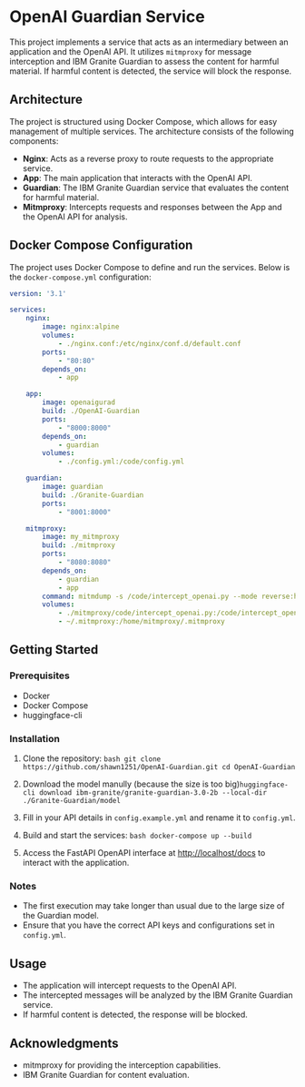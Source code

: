 # OpenAI Guardian Service

This project implements a service that acts as an intermediary between an application and the OpenAI API. It utilizes `mitmproxy` for message interception and IBM Granite Guardian to assess the content for harmful material. If harmful content is detected, the service will block the response.

## Architecture

The project is structured using Docker Compose, which allows for easy management of multiple services. The architecture consists of the following components:

- **Nginx**: Acts as a reverse proxy to route requests to the appropriate service.
- **App**: The main application that interacts with the OpenAI API.
- **Guardian**: The IBM Granite Guardian service that evaluates the content for harmful material.
- **Mitmproxy**: Intercepts requests and responses between the App and the OpenAI API for analysis.

## Docker Compose Configuration

The project uses Docker Compose to define and run the services. Below is the `docker-compose.yml` configuration:

```yaml
version: '3.1'

services:
    nginx:
        image: nginx:alpine
        volumes:
            - ./nginx.conf:/etc/nginx/conf.d/default.conf
        ports:
            - "80:80"
        depends_on:
            - app

    app:
        image: openaigurad
        build: ./OpenAI-Guardian
        ports:
            - "8000:8000"
        depends_on:
            - guardian
        volumes:
            - ./config.yml:/code/config.yml

    guardian:
        image: guardian
        build: ./Granite-Guardian
        ports:
            - "8001:8000"

    mitmproxy:
        image: my_mitmproxy
        build: ./mitmproxy
        ports:
            - "8080:8080"
        depends_on:
            - guardian
            - app
        command: mitmdump -s /code/intercept_openai.py --mode reverse:https://api.openai.com
        volumes:
            - ./mitmproxy/code/intercept_openai.py:/code/intercept_openai.py
            - ~/.mitmproxy:/home/mitmproxy/.mitmproxy
```

## Getting Started

### Prerequisites

- Docker
- Docker Compose
- huggingface-cli

### Installation

1. Clone the repository:
        ```bash
        git clone https://github.com/shawn1251/OpenAI-Guardian.git
        cd OpenAI-Guardian
        ```
2. Download the model manully (because the size is too big)`huggingface-cli download ibm-granite/granite-guardian-3.0-2b --local-dir ./Granite-Guardian/model`

3. Fill in your API details in `config.example.yml` and rename it to `config.yml`.

4. Build and start the services:
        ```bash
        docker-compose up --build
        ```

5. Access the FastAPI OpenAPI interface at [http://localhost/docs](http://localhost:80/docs) to interact with the application.

### Notes

- The first execution may take longer than usual due to the large size of the Guardian model.
- Ensure that you have the correct API keys and configurations set in `config.yml`.

## Usage

- The application will intercept requests to the OpenAI API.
- The intercepted messages will be analyzed by the IBM Granite Guardian service.
- If harmful content is detected, the response will be blocked.

## Acknowledgments

- mitmproxy for providing the interception capabilities.
- IBM Granite Guardian for content evaluation.